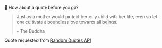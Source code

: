 📣 How about a quote before you go?

> Just as a mother would protect her only child with her life, even so let one cultivate a boundless love towards all beings.
>
> <p>- The Buddha</p>

Quote requested from [Random Quotes API](https://github.com/lukePeavey/quotable)
